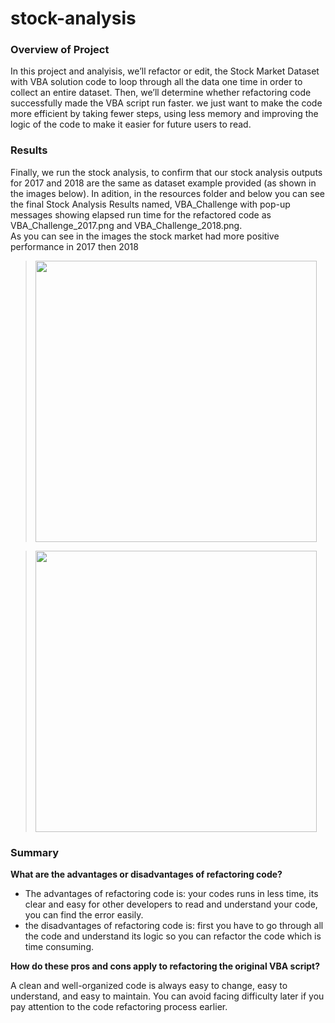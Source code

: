 # stock-analysis
### Overview of Project
In this project and analyisis, we’ll refactor or edit, the Stock Market Dataset with VBA solution code to loop through all the data one time in order to collect an entire dataset. Then, we’ll determine whether refactoring code successfully made the VBA script run faster. we just want to make the code more efficient by taking fewer steps, using less memory and improving the logic of the code to make it easier for future users to read.
### Results
Finally, we run the stock analysis, to confirm that our stock analysis outputs for 2017 and 2018 are the same as dataset example provided (as shown in the images below). In adition, in the resources folder and below you can see the final Stock Analysis Results named, VBA_Challenge with pop-up messages showing elapsed run time for the refactored code as VBA_Challenge_2017.png and VBA_Challenge_2018.png.<br>
As you can see in the images the stock market had more positive performance in 2017 then 2018
> <img src="https://user-images.githubusercontent.com/97934695/154813906-89373b21-ad8e-4f27-940b-f488cc0852fc.png" width="450">

> <img src="https://user-images.githubusercontent.com/97934695/154814175-e230a402-c688-4ebf-8bd5-31b9b345687a.png" width="450">

### Summary
**What are the advantages or disadvantages of refactoring code?**

- The advantages of refactoring code is:
your codes runs in less time, its clear and easy for other developers to read and understand your code, you can find the error easily.
- the disadvantages of refactoring code is:
first you have to go through all the code and understand its logic so you can refactor the code which is time consuming.

**How do these pros and cons apply to refactoring the original VBA script?**

A clean and well-organized code is always easy to change, easy to understand, and easy to maintain. You can avoid facing difficulty later if you pay attention to the code refactoring process earlier.
